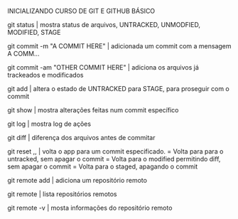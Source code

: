 INICIALIZANDO CURSO DE GIT E GITHUB BÁSICO

git status | mostra status de arquivos, UNTRACKED, UNMODFIED, MODIFIED, STAGE

git commit -m "A COMMIT HERE" | adicionada um commit com a mensagem A COMM...

git commit -am "OTHER COMMIT HERE" | adiciona os arquivos já trackeados e modificados

git add <file> | altera o estado de <file> UNTRACKED para STAGE, para proseguir com o commit

git show <commit-hash> | mostra alterações feitas num commit específico

git log | mostra log de ações

git diff | diferença dos arquivos antes de commitar

git reset <soft>,<mixed>,<hard> <commit-hash> | volta o app para um commit especificado.
<soft> = Volta para para o untracked, sem apagar o commit
<mixed> = Volta para o modified permitindo diff, sem apagar o commit
<hard> = Volta para o staged, apagando o commit

git remote add <repository-name> <link-repository> | adiciona um repositório remoto

git remote | lista repositórios remotos

git remote -v | mosta informações do repositório remoto